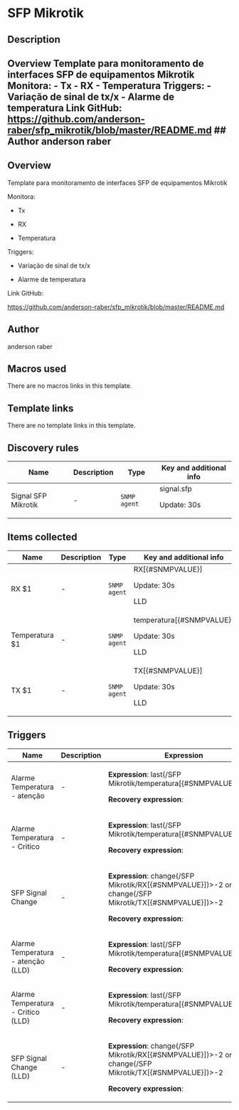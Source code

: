 # SFP Mikrotik

## Description

## Overview Template para monitoramento de interfaces SFP de equipamentos Mikrotik Monitora: - Tx - RX - Temperatura Triggers: - Variação de sinal de tx/x - Alarme de temperatura Link GitHub: <https://github.com/anderson-raber/sfp_mikrotik/blob/master/README.md> ## Author anderson raber 

## Overview

Template para monitoramento de interfaces SFP de equipamentos Mikrotik


 


Monitora:


 - Tx


 - RX


 - Temperatura


 


Triggers:


 - Variação de sinal de tx/x


 - Alarme de temperatura


 


Link GitHub:


<https://github.com/anderson-raber/sfp_mikrotik/blob/master/README.md>



## Author

anderson raber

## Macros used

There are no macros links in this template.

## Template links

There are no template links in this template.

## Discovery rules

|Name|Description|Type|Key and additional info|
|----|-----------|----|----|
|Signal SFP Mikrotik|<p>-</p>|`SNMP agent`|signal.sfp<p>Update: 30s</p>|
## Items collected

|Name|Description|Type|Key and additional info|
|----|-----------|----|----|
|RX $1|<p>-</p>|`SNMP agent`|RX[{#SNMPVALUE}]<p>Update: 30s</p><p>LLD</p>|
|Temperatura $1|<p>-</p>|`SNMP agent`|temperatura[{#SNMPVALUE}]<p>Update: 30s</p><p>LLD</p>|
|TX $1|<p>-</p>|`SNMP agent`|TX[{#SNMPVALUE}]<p>Update: 30s</p><p>LLD</p>|
## Triggers

|Name|Description|Expression|Priority|
|----|-----------|----------|--------|
|Alarme Temperatura - atenção|<p>-</p>|<p>**Expression**: last(/SFP Mikrotik/temperatura[{#SNMPVALUE}])>50</p><p>**Recovery expression**: </p>|warning|
|Alarme Temperatura - Critico|<p>-</p>|<p>**Expression**: last(/SFP Mikrotik/temperatura[{#SNMPVALUE}])>=55</p><p>**Recovery expression**: </p>|high|
|SFP Signal Change|<p>-</p>|<p>**Expression**: change(/SFP Mikrotik/RX[{#SNMPVALUE}])>-2 or change(/SFP Mikrotik/TX[{#SNMPVALUE}])>-2</p><p>**Recovery expression**: </p>|average|
|Alarme Temperatura - atenção (LLD)|<p>-</p>|<p>**Expression**: last(/SFP Mikrotik/temperatura[{#SNMPVALUE}])>50</p><p>**Recovery expression**: </p>|warning|
|Alarme Temperatura - Critico (LLD)|<p>-</p>|<p>**Expression**: last(/SFP Mikrotik/temperatura[{#SNMPVALUE}])>=55</p><p>**Recovery expression**: </p>|high|
|SFP Signal Change (LLD)|<p>-</p>|<p>**Expression**: change(/SFP Mikrotik/RX[{#SNMPVALUE}])>-2 or change(/SFP Mikrotik/TX[{#SNMPVALUE}])>-2</p><p>**Recovery expression**: </p>|average|
